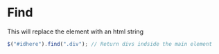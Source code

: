 # Find

This will replace the element with an html string

```javascript
$("#idhere").find(".div"); // Return divs indside the main element
```

